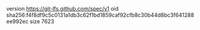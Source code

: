 version https://git-lfs.github.com/spec/v1
oid sha256:f4f8df9c5c0131a1db3c62f1bd1859caf92cfb8c30b44d8bc3f641288ee992ec
size 7623
